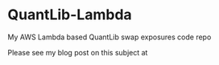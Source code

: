 # QuantLib-Lambda
My AWS Lambda based QuantLib swap exposures code repo

Please see my blog post on this subject at
